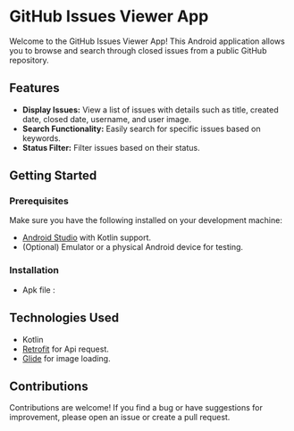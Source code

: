 
# GitHub Issues Viewer App

Welcome to the GitHub Issues Viewer App! This Android application allows you to browse and search through closed issues from a public GitHub repository.

## Features

- **Display Issues:** View a list of issues with details such as title, created date, closed date, username, and user image.
- **Search Functionality:** Easily search for specific issues based on keywords.
- **Status Filter:** Filter issues based on their status.

## Getting Started

### Prerequisites

Make sure you have the following installed on your development machine:

- [Android Studio](https://developer.android.com/studio) with Kotlin support.
- (Optional) Emulator or a physical Android device for testing.

### Installation
- Apk file : 

## Technologies Used

- Kotlin
- [Retrofit](https://square.github.io/retrofit/) for Api request.
- [Glide](https://github.com/bumptech/glide) for image loading.

## Contributions

Contributions are welcome! If you find a bug or have suggestions for improvement, please open an issue or create a pull request.

